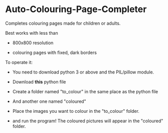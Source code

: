 # Auto-Colouring-Page-Completer
Completes colouring pages made for children or adults.

Best works with less than 

- 800x800 resolution

- colouring pages with fixed, dark borders

To operate it:

- You need to download python 3 or above and the PIL/pillow module.

- Download **this** python file

- Create a folder named "to_colour" in the same place as the python file

- And another one named "coloured"

- Place the images you want to colour in the "to_colour" folder.

- and run the program! The coloured pictures will appear in the "coloured" folder.
